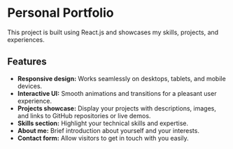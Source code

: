 # Personal Portfolio

This project is built using React.js and showcases my skills, projects, and experiences.

## Features

- **Responsive design:** Works seamlessly on desktops, tablets, and mobile devices.
- **Interactive UI:** Smooth animations and transitions for a pleasant user experience.
- **Projects showcase:** Display your projects with descriptions, images, and links to GitHub repositories or live demos.
- **Skills section:** Highlight your technical skills and expertise.
- **About me:** Brief introduction about yourself and your interests.
- **Contact form:** Allow visitors to get in touch with you easily.
